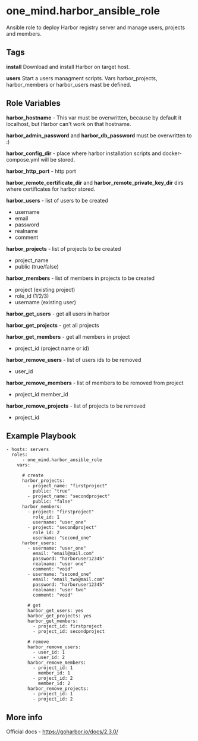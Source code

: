 one_mind.harbor_ansible_role
=========

Ansible role to deploy Harbor registry server and manage users, projects and members.


Tags
--------------
**install**
  Download and install Harbor on target host.
  
**users**
  Start a users managment scripts. Vars harbor_projects, harbor_members or harbor_users mast be defined.


Role Variables
--------------
**harbor_hostname** - This var must be overwritten, because by default it localhost, but Harbor can't work on that hostname.

**harbor_admin_password** and **harbor_db_password** must be overwritten to :)

**harbor_config_dir** - place where harbor installation scripts and docker-compose.yml will be stored.

**harbor_http_port** - http port

**harbor_remote_certificate_dir** and **harbor_remote_private_key_dir** dirs where certificates for harbor stored.

**harbor_users** - list of users to be created
 - username
 - email
 - password
 - realname
 - comment

**harbor_projects** - list of projects to be created
 - project_name 
 - public (true/false)
    
**harbor_members** - list of members in projects to be created
 - project (existing project)
 - role_id (1/2/3)
 - username (existing user)

**harbor_get_users** - get all users in harbor

**harbor_get_projects** - get all projects

**harbor_get_members** - get all members in project
 - project_id (project name or id)

**harbor_remove_users** - list of users ids to be removed
 - user_id
 
 **harbor_remove_members** - list of members to be removed from project 
 - project_id 
   member_id
        
**harbor_remove_projects** - list of projects to be removed
 - project_id

Example Playbook
----------------
```
- hosts: servers
  roles:
      - one_mind.harbor_ansible_role
    vars:
    
      # create
      harbor_projects:
        - project_name: "firstproject"
          public: "true"
        - project_name: "secondproject"
          public: "false"
      harbor_members: 
        - project: "firstproject"
          role_id: 1
          username: "user_one"
        - project: "secondproject"
          role_id: 2
          username: "second_one"
      harbor_users:
        - username: "user_one"
          email: "email@mail.com"
          password: "harboruser12345"
          realname: "user one"
          comment: "void"
        - username: "second_one"
          email: "email_two@mail.com"
          password: "harboruser12345"
          realname: "user two"
          comment: "void"
          
        # get
        harbor_get_users: yes
        harbor_get_projects: yes
        harbor_get_members:
          - project_id: firstproject
          - project_id: secondproject
        
        # remove
        harbor_remove_users:
          - user_id: 1
          - user_id: 2
        harbor_remove_members:
          - project_id: 1
            member_id: 1
          - project_id: 2
            member_id: 2
        harbor_remove_projects:
          - project_id: 1
          - project_id: 2
```

More info
----------------
Official docs - https://goharbor.io/docs/2.3.0/
